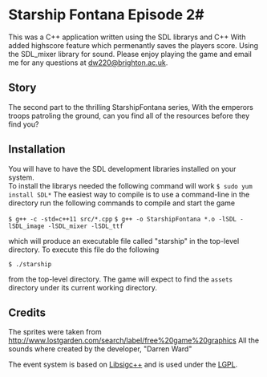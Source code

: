 # Starship Fontana Episode 2#
This was a C++ application written using the SDL librarys and C++
With added highscore feature which permenantly saves the players score.
Using the SDL_mixer library for sound. Please enjoy playing the game
and email me for any questions at dw220@brighton.ac.uk.

## Story ##
The second part to the thrilling StarshipFontana series, With the emperors troops patroling 
the ground, can you find all of the resources before they find you?

## Installation ##
You will have to have the SDL development libraries installed on
your system.  
To install the librarys needed the following command will work
`$ sudo yum install SDL*`
The easiest way to compile is to use a command-line
in the directory run the following commands to compile and start 
the game

`$ g++ -c -std=c++11 src/*.cpp`
`$ g++ -o StarshipFontana *.o -lSDL -lSDL_image -lSDL_mixer -lSDL_ttf`

which will produce an executable file called "starship" in the
top-level directory.  To execute this file do the following

`$ ./starship`
 
from the top-level directory.  The game will expect to find the
`assets` directory under its current working directory.

## Credits ##
The sprites were taken from http://www.lostgarden.com/search/label/free%20game%20graphics
All the sounds where created by the developer, "Darren Ward"

The event system is based on [Libsigc++](http://libsigc.sourceforge.net/)
and is used under the [LGPL](http://www.gnu.org/copyleft/lgpl.html).
